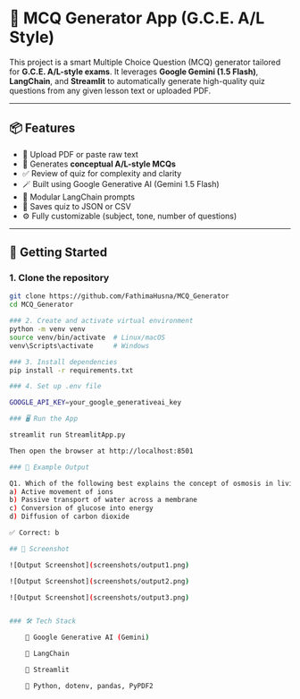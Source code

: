 # 🧠 MCQ Generator App (G.C.E. A/L Style)

This project is a smart Multiple Choice Question (MCQ) generator tailored for **G.C.E. A/L-style exams**. It leverages **Google Gemini (1.5 Flash)**, **LangChain**, and **Streamlit** to automatically generate high-quality quiz questions from any given lesson text or uploaded PDF.

---

## 📦 Features

- 🧾 Upload PDF or paste raw text
- 🧠 Generates **conceptual A/L-style MCQs**
- ✅ Review of quiz for complexity and clarity
- 🪄 Built using Google Generative AI (Gemini 1.5 Flash)
- 🔗 Modular LangChain prompts
- 📄 Saves quiz to JSON or CSV
- ⚙️ Fully customizable (subject, tone, number of questions)

---


## 🚀 Getting Started

### 1. Clone the repository

```bash
git clone https://github.com/FathimaHusna/MCQ_Generator
cd MCQ_Generator

### 2. Create and activate virtual environment
python -m venv venv
source venv/bin/activate  # Linux/macOS
venv\Scripts\activate     # Windows

### 3. Install dependencies
pip install -r requirements.txt

### 4. Set up .env file

GOOGLE_API_KEY=your_google_generativeai_key

### 🖥️ Run the App

streamlit run StreamlitApp.py

Then open the browser at http://localhost:8501

### 🧪 Example Output

Q1. Which of the following best explains the concept of osmosis in living cells?
a) Active movement of ions
b) Passive transport of water across a membrane
c) Conversion of glucose into energy
d) Diffusion of carbon dioxide

✅ Correct: b

## 📸 Screenshot

![Output Screenshot](screenshots/output1.png)

![Output Screenshot](screenshots/output2.png)

![Output Screenshot](screenshots/output3.png)


### 🛠️ Tech Stack

    🔮 Google Generative AI (Gemini)

    🧩 LangChain

    📘 Streamlit

    🐍 Python, dotenv, pandas, PyPDF2

